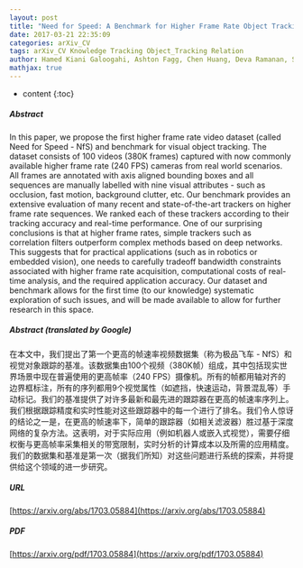 ```yaml
---
layout: post
title: "Need for Speed: A Benchmark for Higher Frame Rate Object Tracking"
date: 2017-03-21 22:35:09
categories: arXiv_CV
tags: arXiv_CV Knowledge Tracking Object_Tracking Relation
author: Hamed Kiani Galoogahi, Ashton Fagg, Chen Huang, Deva Ramanan, Simon Lucey
mathjax: true
---
```


* content
{:toc}

##### Abstract
In this paper, we propose the first higher frame rate video dataset (called Need for Speed - NfS) and benchmark for visual object tracking. The dataset consists of 100 videos (380K frames) captured with now commonly available higher frame rate (240 FPS) cameras from real world scenarios. All frames are annotated with axis aligned bounding boxes and all sequences are manually labelled with nine visual attributes - such as occlusion, fast motion, background clutter, etc. Our benchmark provides an extensive evaluation of many recent and state-of-the-art trackers on higher frame rate sequences. We ranked each of these trackers according to their tracking accuracy and real-time performance. One of our surprising conclusions is that at higher frame rates, simple trackers such as correlation filters outperform complex methods based on deep networks. This suggests that for practical applications (such as in robotics or embedded vision), one needs to carefully tradeoff bandwidth constraints associated with higher frame rate acquisition, computational costs of real-time analysis, and the required application accuracy. Our dataset and benchmark allows for the first time (to our knowledge) systematic exploration of such issues, and will be made available to allow for further research in this space.

##### Abstract (translated by Google)
在本文中，我们提出了第一个更高的帧速率视频数据集（称为极品飞车 -  NfS）和视觉对象跟踪的基准。该数据集由100个视频（380K帧）组成，其中包括现实世界场景中现在普遍使用的更高帧率（240 FPS）摄像机。所有的帧都用轴对齐的边界框标注，所有的序列都用9个视觉属性（如遮挡，快速运动，背景混乱等）手动标记。我们的基准提供了对许多最新和最先进的跟踪器在更高的帧速率序列上。我们根据跟踪精度和实时性能对这些跟踪器中的每一个进行了排名。我们令人惊讶的结论之一是，在更高的帧速率下，简单的跟踪器（如相关滤波器）胜过基于深度网络的复杂方法。这表明，对于实际应用（例如机器人或嵌入式视觉），需要仔细权衡与更高帧率采集相关的带宽限制，实时分析的计算成本以及所需的应用精度。我们的数据集和基准是第一次（据我们所知）对这些问题进行系统的探索，并将提供给这个领域的进一步研究。

##### URL
[https://arxiv.org/abs/1703.05884](https://arxiv.org/abs/1703.05884)

##### PDF
[https://arxiv.org/pdf/1703.05884](https://arxiv.org/pdf/1703.05884)

